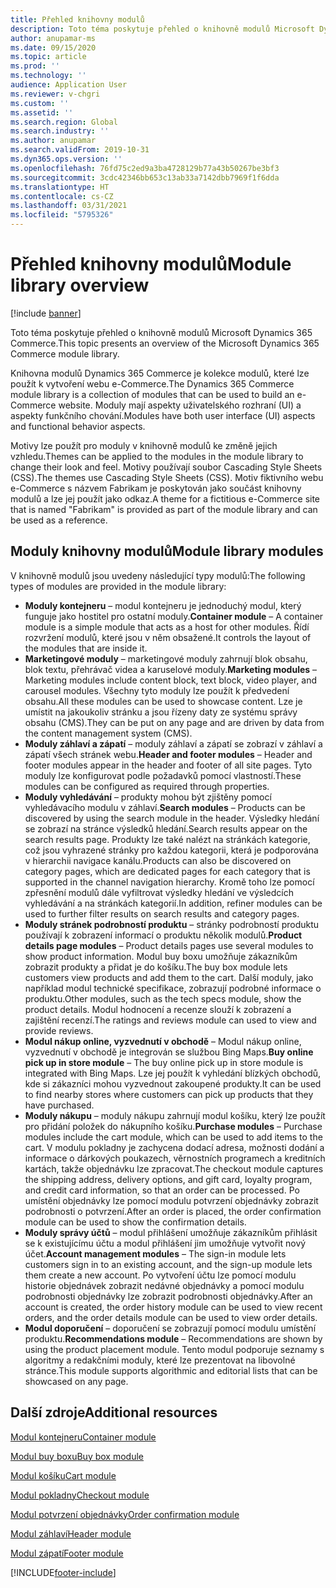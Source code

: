 ```yaml
---
title: Přehled knihovny modulů
description: Toto téma poskytuje přehled o knihovně modulů Microsoft Dynamics 365 Commerce.
author: anupamar-ms
ms.date: 09/15/2020
ms.topic: article
ms.prod: ''
ms.technology: ''
audience: Application User
ms.reviewer: v-chgri
ms.custom: ''
ms.assetid: ''
ms.search.region: Global
ms.search.industry: ''
ms.author: anupamar
ms.search.validFrom: 2019-10-31
ms.dyn365.ops.version: ''
ms.openlocfilehash: 76fd75c2ed9a3ba4728129b77a43b50267be3bf3
ms.sourcegitcommit: 3cdc42346bb653c13ab33a7142dbb7969f1f6dda
ms.translationtype: HT
ms.contentlocale: cs-CZ
ms.lasthandoff: 03/31/2021
ms.locfileid: "5795326"
---
```

# <a name="module-library-overview"></a><span data-ttu-id="01905-103">Přehled knihovny modulů</span><span class="sxs-lookup"><span data-stu-id="01905-103">Module library overview</span></span>

[!include [banner](includes/banner.md)]

<span data-ttu-id="01905-104">Toto téma poskytuje přehled o knihovně modulů Microsoft Dynamics 365 Commerce.</span><span class="sxs-lookup"><span data-stu-id="01905-104">This topic presents an overview of the Microsoft Dynamics 365 Commerce module library.</span></span>

<span data-ttu-id="01905-105">Knihovna modulů Dynamics 365 Commerce je kolekce modulů, které lze použít k vytvoření webu e-Commerce.</span><span class="sxs-lookup"><span data-stu-id="01905-105">The Dynamics 365 Commerce module library is a collection of modules that can be used to build an e-Commerce website.</span></span> <span data-ttu-id="01905-106">Moduly mají aspekty uživatelského rozhraní (UI) a aspekty funkčního chování.</span><span class="sxs-lookup"><span data-stu-id="01905-106">Modules have both user interface (UI) aspects and functional behavior aspects.</span></span>

<span data-ttu-id="01905-107">Motivy lze použít pro moduly v knihovně modulů ke změně jejich vzhledu.</span><span class="sxs-lookup"><span data-stu-id="01905-107">Themes can be applied to the modules in the module library to change their look and feel.</span></span> <span data-ttu-id="01905-108">Motivy používají soubor Cascading Style Sheets (CSS).</span><span class="sxs-lookup"><span data-stu-id="01905-108">The themes use Cascading Style Sheets (CSS).</span></span> <span data-ttu-id="01905-109">Motiv fiktivního webu e-Commerce s názvem Fabrikam je poskytován jako součást knihovny modulů a lze jej použít jako odkaz.</span><span class="sxs-lookup"><span data-stu-id="01905-109">A theme for a fictitious e-Commerce site that is named "Fabrikam" is provided as part of the module library and can be used as a reference.</span></span>

## <a name="module-library-modules"></a><span data-ttu-id="01905-110">Moduly knihovny modulů</span><span class="sxs-lookup"><span data-stu-id="01905-110">Module library modules</span></span>

<span data-ttu-id="01905-111">V knihovně modulů jsou uvedeny následující typy modulů:</span><span class="sxs-lookup"><span data-stu-id="01905-111">The following types of modules are provided in the module library:</span></span>

- <span data-ttu-id="01905-112">**Moduly kontejneru** – modul kontejneru je jednoduchý modul, který funguje jako hostitel pro ostatní moduly.</span><span class="sxs-lookup"><span data-stu-id="01905-112">**Container module** – A container module is a simple module that acts as a host for other modules.</span></span> <span data-ttu-id="01905-113">Řídí rozvržení modulů, které jsou v něm obsažené.</span><span class="sxs-lookup"><span data-stu-id="01905-113">It controls the layout of the modules that are inside it.</span></span>
- <span data-ttu-id="01905-114">**Marketingové moduly** – marketingové moduly zahrnují blok obsahu, blok textu, přehrávač videa a karuselové moduly.</span><span class="sxs-lookup"><span data-stu-id="01905-114">**Marketing modules** – Marketing modules include content block, text block, video player, and carousel modules.</span></span> <span data-ttu-id="01905-115">Všechny tyto moduly lze použít k předvedení obsahu.</span><span class="sxs-lookup"><span data-stu-id="01905-115">All these modules can be used to showcase content.</span></span> <span data-ttu-id="01905-116">Lze je umístit na jakoukoliv stránku a jsou řízeny daty ze systému správy obsahu (CMS).</span><span class="sxs-lookup"><span data-stu-id="01905-116">They can be put on any page and are driven by data from the content management system (CMS).</span></span>
- <span data-ttu-id="01905-117">**Moduly záhlaví a zápatí** – moduly záhlaví a zápatí se zobrazí v záhlaví a zápatí všech stránek webu.</span><span class="sxs-lookup"><span data-stu-id="01905-117">**Header and footer modules** – Header and footer modules appear in the header and footer of all site pages.</span></span> <span data-ttu-id="01905-118">Tyto moduly lze konfigurovat podle požadavků pomocí vlastností.</span><span class="sxs-lookup"><span data-stu-id="01905-118">These modules can be configured as required through properties.</span></span>
- <span data-ttu-id="01905-119">**Moduly vyhledávání** – produkty mohou být zjištěny pomocí vyhledávacího modulu v záhlaví.</span><span class="sxs-lookup"><span data-stu-id="01905-119">**Search modules** – Products can be discovered by using the search module in the header.</span></span> <span data-ttu-id="01905-120">Výsledky hledání se zobrazí na stránce výsledků hledání.</span><span class="sxs-lookup"><span data-stu-id="01905-120">Search results appear on the search results page.</span></span> <span data-ttu-id="01905-121">Produkty lze také nalézt na stránkách kategorie, což jsou vyhrazené stránky pro každou kategorii, která je podporována v hierarchii navigace kanálu.</span><span class="sxs-lookup"><span data-stu-id="01905-121">Products can also be discovered on category pages, which are dedicated pages for each category that is supported in the channel navigation hierarchy.</span></span> <span data-ttu-id="01905-122">Kromě toho lze pomocí zpřesnění modulů dále vyfiltrovat výsledky hledání ve výsledcích vyhledávání a na stránkách kategorií.</span><span class="sxs-lookup"><span data-stu-id="01905-122">In addition, refiner modules can be used to further filter results on search results and category pages.</span></span>
- <span data-ttu-id="01905-123">**Moduly stránek podrobností produktu** – stránky podrobností produktu používají k zobrazení informací o produktu několik modulů.</span><span class="sxs-lookup"><span data-stu-id="01905-123">**Product details page modules** – Product details pages use several modules to show product information.</span></span> <span data-ttu-id="01905-124">Modul buy boxu umožňuje zákazníkům zobrazit produkty a přidat je do košíku.</span><span class="sxs-lookup"><span data-stu-id="01905-124">The buy box module lets customers view products and add them to the cart.</span></span> <span data-ttu-id="01905-125">Další moduly, jako například modul technické specifikace, zobrazují podrobné informace o produktu.</span><span class="sxs-lookup"><span data-stu-id="01905-125">Other modules, such as the tech specs module, show the product details.</span></span> <span data-ttu-id="01905-126">Modul hodnocení a recenze slouží k zobrazení a zajištění recenzí.</span><span class="sxs-lookup"><span data-stu-id="01905-126">The ratings and reviews module can used to view and provide reviews.</span></span>
- <span data-ttu-id="01905-127">**Modul nákup online, vyzvednutí v obchodě** – Modul nákup online, vyzvednutí v obchodě je integrován se službou Bing Maps.</span><span class="sxs-lookup"><span data-stu-id="01905-127">**Buy online pick up in store module** – The buy online pick up in store module is integrated with Bing Maps.</span></span> <span data-ttu-id="01905-128">Lze jej použít k vyhledání blízkých obchodů, kde si zákazníci mohou vyzvednout zakoupené produkty.</span><span class="sxs-lookup"><span data-stu-id="01905-128">It can be used to find nearby stores where customers can pick up products that they have purchased.</span></span>
- <span data-ttu-id="01905-129">**Moduly nákupu** – moduly nákupu zahrnují modul košíku, který lze použít pro přidání položek do nákupního košíku.</span><span class="sxs-lookup"><span data-stu-id="01905-129">**Purchase modules** – Purchase modules include the cart module, which can be used to add items to the cart.</span></span> <span data-ttu-id="01905-130">V modulu pokladny je zachycena dodací adresa, možnosti dodání a informace o dárkových poukazech, věrnostních programech a kreditních kartách, takže objednávku lze zpracovat.</span><span class="sxs-lookup"><span data-stu-id="01905-130">The checkout module captures the shipping address, delivery options, and gift card, loyalty program, and credit card information, so that an order can be processed.</span></span> <span data-ttu-id="01905-131">Po umístění objednávky lze pomocí modulu potvrzení objednávky zobrazit podrobnosti o potvrzení.</span><span class="sxs-lookup"><span data-stu-id="01905-131">After an order is placed, the order confirmation module can be used to show the confirmation details.</span></span>
- <span data-ttu-id="01905-132">**Moduly správy účtů** – modul přihlášení umožňuje zákazníkům přihlásit se k existujícímu účtu a modul přihlášení jim umožňuje vytvořit nový účet.</span><span class="sxs-lookup"><span data-stu-id="01905-132">**Account management modules** – The sign-in module lets customers sign in to an existing account, and the sign-up module lets them create a new account.</span></span> <span data-ttu-id="01905-133">Po vytvoření účtu lze pomocí modulu historie objednávek zobrazit nedávné objednávky a pomocí modulu podrobnosti objednávky lze zobrazit podrobnosti objednávky.</span><span class="sxs-lookup"><span data-stu-id="01905-133">After an account is created, the order history module can be used to view recent orders, and the order details module can be used to view order details.</span></span>
- <span data-ttu-id="01905-134">**Modul doporučení** – doporučení se zobrazují pomocí modulu umístění produktu.</span><span class="sxs-lookup"><span data-stu-id="01905-134">**Recommendations module** – Recommendations are shown by using the product placement module.</span></span> <span data-ttu-id="01905-135">Tento modul podporuje seznamy s algoritmy a redakčními moduly, které lze prezentovat na libovolné stránce.</span><span class="sxs-lookup"><span data-stu-id="01905-135">This module supports algorithmic and editorial lists that can be showcased on any page.</span></span>

## <a name="additional-resources"></a><span data-ttu-id="01905-136">Další zdroje</span><span class="sxs-lookup"><span data-stu-id="01905-136">Additional resources</span></span>

[<span data-ttu-id="01905-137">Modul kontejneru</span><span class="sxs-lookup"><span data-stu-id="01905-137">Container module</span></span>](add-container-module.md)

[<span data-ttu-id="01905-138">Modul buy boxu</span><span class="sxs-lookup"><span data-stu-id="01905-138">Buy box module</span></span>](add-buy-box.md)

[<span data-ttu-id="01905-139">Modul košíku</span><span class="sxs-lookup"><span data-stu-id="01905-139">Cart module</span></span>](add-cart-module.md)

[<span data-ttu-id="01905-140">Modul pokladny</span><span class="sxs-lookup"><span data-stu-id="01905-140">Checkout module</span></span>](add-checkout-module.md)

[<span data-ttu-id="01905-141">Modul potvrzení objednávky</span><span class="sxs-lookup"><span data-stu-id="01905-141">Order confirmation module</span></span>](order-confirmation-module.md)

[<span data-ttu-id="01905-142">Modul záhlaví</span><span class="sxs-lookup"><span data-stu-id="01905-142">Header module</span></span>](author-header-module.md)

[<span data-ttu-id="01905-143">Modul zápatí</span><span class="sxs-lookup"><span data-stu-id="01905-143">Footer module</span></span>](author-footer-module.md)


[!INCLUDE[footer-include](../includes/footer-banner.md)]